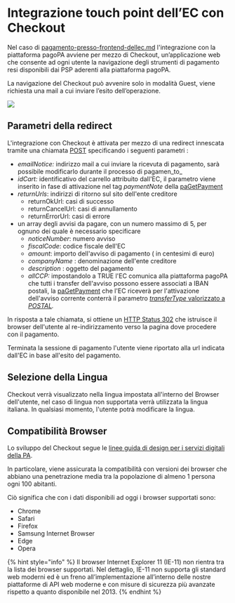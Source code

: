 # Integrazione touch point dell’EC con Checkout

Nel caso di [pagamento-presso-frontend-dellec.md](../../casi-duso/pagamento-presso-frontend-dellec.md "mention") l'integrazione con la piattaforma pagoPA  avviene per mezzo di Checkout, un’applicazione web che consente ad ogni utente la navigazione degli strumenti di pagamento resi disponibili dai PSP aderenti alla piattaforma pagoPA.

La navigazione del Checkout può avvenire solo in modalità Guest, viene richiesta una mail a cui inviare l’esito dell’operazione.

![](<../../.gitbook/assets/nuovo\_modello1\_carrello\_V3\_SANP\_EC (1).png>)

## Parametri della redirect <a href="#_om57nyt5rga1" id="_om57nyt5rga1"></a>

L'integrazione con Checkout è attivata per mezzo di una redirect innescata tramite una chiamata   [POST](../../appendici/primitive.md#ec-checkout-api)  specificando i seguenti parametri :&#x20;

* _emailNotice:_ indirizzo mail a cui inviare la ricevuta di pagamento, sarà possibile modificarlo durante il processo di  pagamen_to_&#x20;
* _idCart:_ identificativo del carrello attribuito dall'EC, il parametro viene inserito in fase di attivazione nel tag _paymentNote_ della [paGetPayment](../../appendici/primitive.md#pagetpayment)
* _returnUrls_: indirizzi di ritorno sul sito dell'ente creditore
  * returnOkUrl: casi di successo
  * returnCancelUrl: casi di annullamento
  * returnErrorUrl: casi di errore
* un array degli avvisi da pagare, con un numero massimo di 5, per ognuno dei quale è necessario specificare
  * _noticeNumber_: numero avviso
  * _fiscalCode_: codice fiscale dell'EC
  * _amount_: importo dell'avviso di pagamento ( in centesimi di euro)
  * _companyName_ : denominazione dell'ente creditore
  * _description_ : oggetto del pagamento
  * _allCCP:_ impostandolo a TRUE l'EC comunica alla piattaforma pagoPA che tutti i transfer dell'avviso possono essere associati a IBAN postali, la [paGetPayment](../../appendici/primitive.md#pagetpayment) che l'EC riceverà per l'attivazione dell'avviso corrente conterrà il parametro [_transferType_ valorizzato a _POSTAL_](best-practice.md#bollettino-postale-pa)_._

In risposta a tale chiamata, si ottiene un [HTTP Status 302](https://developer.mozilla.org/en-US/docs/Web/HTTP/Status/302) che istruisce il browser dell'utente al re-indirizzamento verso la pagina dove procedere con il pagamento.

Terminata la sessione di pagamento l'utente viene riportato alla url indicata dall'EC in base all'esito del pagamento.

## Selezione della Lingua <a href="#_om57nyt5rga1" id="_om57nyt5rga1"></a>

Checkout verrà visualizzato nella lingua impostata all'interno del Browser dell'utente, nel caso di lingua non supportata verrà utilizzata la lingua italiana. In qualsiasi momento, l'utente potrà modificare la lingua.

## Compatibilità Browser <a href="#_e7wxvqb4p73h" id="_e7wxvqb4p73h"></a>

Lo sviluppo del Checkout segue le [linee guida di design per i servizi digitali della PA](https://docs.italia.it/italia/designers-italia/design-linee-guida-docs/it/stabile/index.html).

In particolare, viene assicurata la compatibilità con versioni dei browser che abbiano una penetrazione media tra la popolazione di almeno 1 persona ogni 100 abitanti.

Ciò significa che con i dati disponibili ad oggi i browser supportati sono:

* Chrome
* Safari
* Firefox
* Samsung Internet Browser
* Edge
* Opera

{% hint style="info" %}
Il browser Internet Explorer 11 (IE-11) non rientra tra la lista dei browser supportati. Nel dettaglio, IE-11 non supporta gli standard web moderni ed è un freno all’implementazione all’interno delle nostre piattaforme di API web moderne e con misure di sicurezza più avanzate rispetto a quanto disponibile nel 2013.
{% endhint %}
